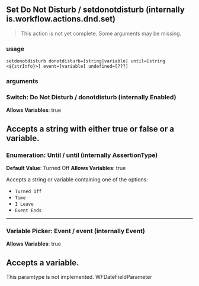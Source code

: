 
## Set Do Not Disturb / setdonotdisturb (internally is.workflow.actions.dnd.set)

> This action is not yet complete. Some arguments may be missing.


### usage
`setdonotdisturb donotdisturb=[string|variable] until=[string <${strInfo}>] event=[variable] undefined=[???]`

### arguments
### Switch: Do Not Disturb / donotdisturb (internally Enabled)
**Allows Variables**: true


Accepts a string with either true or false
or a variable.
---
### Enumeration: Until / until (internally AssertionType)
**Default Value**: Turned Off
**Allows Variables**: true


Accepts a string 
or variable
containing one of the options:

- `Turned Off`
- `Time`
- `I Leave`
- `Event Ends`
---
### Variable Picker: Event / event (internally Event)
**Allows Variables**: true


Accepts a variable.
---
This paramtype is not implemented. WFDateFieldParameter

